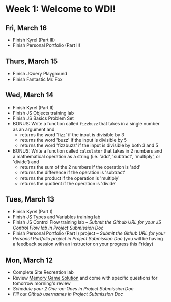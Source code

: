 # Week 1: Welcome to WDI!

## Fri, March 16
- Finish Kyrel (Part III)
- Finish Personal Portfolio (Part II)

## Thurs, March 15
- Finish JQuery Playground
- Finish Fantastic Mr. Fox

## Wed, March 14
- Finish Kyrel (Part II)
- Finish JS Objects training lab
- Finish JS Basics Problem Set
- BONUS: Write a function called `fizzbuzz` that takes in a single number as an argument and 
  - returns the word 'fizz' if the input is divisible by 3
  - returns the word 'buzz' if the input is divisible by 5
  - returns the word 'fizzbuzz' if the input is divisible by both 3 and 5
- BONUS: Write a function called `calculator` that takes in 2 numbers and a mathematical operation as a string (i.e. 'add', 'subtract', 'multiply', or 'divide') and
  - returns the sum of the 2 numbers if the operation is 'add'
  - returns the difference if the operation is 'subtract'
  - returns the product if the operation is 'multiply'
  - returns the quotient if the operation is 'divide'

## Tues, March 13
- Finish Kyrel (Part I)
- Finish JS Types and Variables training lab
- Finish JS Control Flow training lab – *Submit the Github URL for your JS Control Flow lab in Project Submission Doc*
- Finish Personal Portfolio (Part I) project – *Submit the Github URL for your Personal Portfolio project in Project Submission Doc* (you will be having a feedback session with an instructor on your progress this Friday)

## Mon, March 12
- Complete Site Recreation lab
- Review [Memory Game Solution](https://github.com/falqas/memory-game/tree/master/memory_game) and come with specific questions for tomorrow morning's review
- *Schedule your 2 One-on-Ones in Project Submission Doc*
- *Fill out Github usernames in Project Submission Doc*
